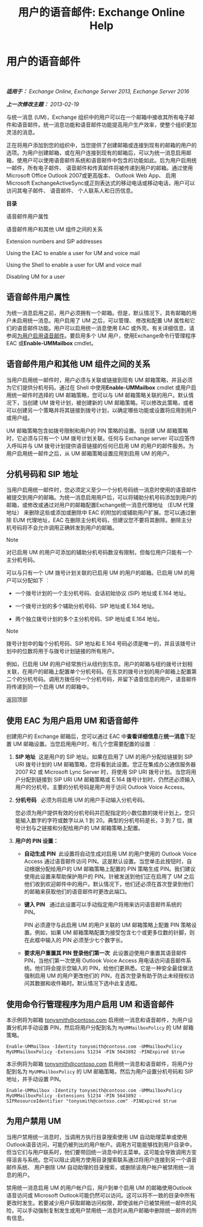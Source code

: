﻿---
title: '用户的语音邮件: Exchange Online Help'
TOCTitle: 用户的语音邮件
ms:assetid: 48e1f43b-fb7e-4a52-a2cb-0fb5da6ca65f
ms:mtpsurl: https://technet.microsoft.com/zh-cn/library/Aa997885(v=EXCHG.150)
ms:contentKeyID: 50490477
ms.date: 05/23/2018
mtps_version: v=EXCHG.150
ms.translationtype: MT
---

# 用户的语音邮件

 

_**适用于：** Exchange Online, Exchange Server 2013, Exchange Server 2016_

_**上一次修改主题：** 2013-02-19_

与统一消息 (UM)，Exchange 组织中的用户可以在一个邮箱中接收其所有电子邮件和语音邮件。统一消息功能和语音邮件功能提高用户生产效率，使整个组织更加灵活的消息。

正在将用户添加到您的组织中，当您提供了创建邮箱或连接到现有的邮箱的用户的选项。为用户创建邮箱，或在用户连接到现有的邮箱后，可以为统一消息启用邮箱，使用户可以使用语音邮件系统和语音邮件中包含的功能如此。后为用户启用统一邮件，所有电子邮件、 语音邮件和传真邮件将被传递到用户的邮箱。通过使用 Microsoft Office Outlook 2007或更高版本、 Outlook Web App、 启用 Microsoft ExchangeActiveSync或正则表达式的移动电话或移动电话，用户可以访问其电子邮件、 语音邮件、 个人联系人和日历信息。

**目录**

语音邮件用户属性

语音邮件用户和其他 UM 组件之间的关系

Extension numbers and SIP addresses

Using the EAC to enable a user for UM and voice mail

Using the Shell to enable a user for UM and voice mail

Disabling UM for a user

## 语音邮件用户属性

为统一消息启用之前，用户必须拥有一个邮箱。但是，默认情况下，具有邮箱的用户未启用统一消息。用户启用了 UM 之后，可以管理、 修改和配置 UM 属性和它们的语音邮件功能。用户可以启用统一消息使用 EAC 或外壳。有关详细信息，请参阅[为用户启用语音邮件](enable-a-user-for-voice-mail-exchange-2013-help.md)。要启用多个 UM 用户，使用Exchange命令行管理程序 EAC 或**Enable-UMMailbox** cmdlet。

## 语音邮件用户和其他 UM 组件之间的关系

当用户启用统一邮件时，用户必须与关联或链接到现有 UM 邮箱策略，并且必须为它们提供分机号码。通过在 Shell 中使用**Enable-UMMailbox** cmdlet 或用户启用统一邮件时选择的 UM 邮箱策略，您可以与 UM 邮箱策略关联的用户。默认情况下，当创建 UM 拨号计划，被创建新的 UM 邮箱策略。可以修改此策略，或者可以创建另一个策略并将其链接到拨号计划，以确定哪些功能或设置将应用到用户或用户组。

UM 邮箱策略包含如拨号限制和用户的 PIN 策略的设置。当创建 UM 邮箱策略时，它必须与只有一个 UM 拨号计划关联。任何与 Exchange server 可以应答传入呼叫并与 UM 拨号计划提供语音链接的任何已启用 UM 的用户的邮件服务。为用户启用统一邮件之后，从 UM 邮箱策略设置应用到启用 UM 的用户。

## 分机号码和 SIP 地址

当用户启用统一邮件时，您必须定义至少一个分机号码统一消息时使用的语音邮件被提交到用户的邮箱。为统一消息启用用户后，可以将辅助分机号码添加到用户的邮箱，或修改或通过对用户的邮箱配置Exchange统一消息代理地址 （EUM 代理地址） 来删除这些或添加或删除中 EAC 的附加的或辅助用户扩展。您可以通过删除 EUM 代理地址，EAC 在删除主分机号码，但建议您不要将其删除。删除主分机号码将不会允许调用正确转发到用户的邮箱。

> [!NOTE]  
> 对已启用 UM 的用户可添加的辅助分机号码数没有限制，但每位用户只能有一个主分机号码。


可以与只有一个 UM 拨号计划关联的已启用 UM 的用户的邮箱。已启用 UM 的用户可以分配如下 ︰

  - 一个拨号计划的一个主分机号码、会话初始协议 (SIP) 地址或 E.164 地址。

  - 一个拨号计划的多个辅助分机号码、SIP 地址或 E.164 地址。

  - 两个独立拨号计划的多个主分机号码、SIP 地址或 E.164 地址。

> [!NOTE]  
> 拨号计划中的每个分机号码、SIP 地址和 E.164 号码必须是唯一的，并且该拨号计划中的位数将用于与拨号计划链接的所有用户。


例如，已启用 UM 的用户经常旅行从纽约到东京。用户的邮箱与纽约拨号计划相关联，在用户的邮箱上配置单个分机号码。在东京的拨号计划的用户邮箱上配置第二个的分机号码。调用方拨任何一个分机号码，并留下语音信息的用户，语音邮件将传递到同一个启用 UM 的邮箱中。

返回顶部

## 使用 EAC 为用户启用 UM 和语音邮件

创建用户的 Exchange 邮箱后，您可以通过 EAC 中**查看详细信息**在**统一消息**下配置 UM 邮箱设置。当您启用用户时，有几个您需要配置的设置 ︰

1.  **SIP 地址**  这是用户的 SIP 地址。如果在启用了 UM 的用户分配给链接到 SIP URI 拨号计划的 UM 邮箱策略，您将看到此设置。您正在集成办公通信服务器 2007 R2 或 Microsoft Lync Server 时，将使用 SIP URI 拨号计划。当您将用户分配到链接到 SIP URI UM 邮箱策略或 E.164 拨号计划时，仍然还必须输入用户的分机号。主要的分机号码是用户用于访问 Outlook Voice Access。

2.  **分机号码**   必须为将启用 UM 的用户手动输入分机号码。
    
    您必须为用户提供有效的分机号码并匹配指定的小数位数的拨号计划上。您只能输入数字的字符或数字以从 1 到 20。典型的分机号码是长，3 到 7 位，拨号计划与之链接和分配给用户的 UM 邮箱策略上配置。

3.  **用户的 PIN 设置：** 
    
      - **自动生成 PIN**  此设置将自动生成对启用 UM 的用户使用的 Outlook Voice Access 通过语音邮件访问 PIN。这是默认设置。当您单击此按钮时，自动根据分配给用户的 UM 邮箱策略上配置的 PIN 策略生成 PIN。我们建议使用此设置来帮助保护用户的 PIN。针被发送到他们正在启用了 UM 之后他们收到欢迎邮件中的用户。默认情况下，他们还必须在首次登录到他们的邮箱来获取他们的语音邮件时更改此端口。
    
      - **键入 PIN**   通过此设置可以手动指定用户将用来访问语音邮件系统的 PIN。
        
        PIN 必须遵守与此启用 UM 的用户关联的 UM 邮箱策略上配置 PIN 策略设置。例如，如果 UM 邮箱策略配置为接受包含七个或更多位数的针脚，则在此框中输入的 PIN 必须至少七个数字长。
    
      - **要求用户重置其 PIN 登录他们第一次**  此设置迫使用户重置其语音邮件 PIN，当他们第一次使用 Outlook Voice Access 用电话访问语音邮件系统。他们将会提示您输入的 PIN，给他们更熟悉。它是一种安全最佳做法强制启用 UM 的用户更改他们的 PIN，在首次登录有助于防止未经授权访问其数据和收件箱时。默认情况下选中此复选框。

## 使用命令行管理程序为用户启用 UM 和语音邮件

本示例将为邮箱 tonysmith@contoso.com 启用统一消息和语音邮件，为用户设置分机并手动设置 PIN，然后将用户分配到名为 `MyUMMailboxPolicy` 的 UM 邮箱策略。

    Enable-UMMailbox -Identity tonysmith@contoso.com -UMMailboxPolicy MyUMMailboxPolicy -Extensions 51234 -PIN 5643892 -PINExpired $true

本示例将为邮箱 tonysmith@contoso.com 启用统一消息和语音邮件，将用户分配到名为 `MyUMMailboxPolicy` 的 UM 邮箱策略，然后为用户设置分机号码和 SIP 地址，并手动设置 PIN。

    Enable-UMMailbox -Identity tonysmith@contoso.com -UMMailboxPolicy MyUMMailboxPolicy -Extensions 51234 -PIN 5643892 -SIPResourceIdentifier "tonysmith@contoso.com" -PINExpired $true

## 为用户禁用 UM

当用户禁用统一消息时，当调用方执行目录搜索使用 UM 自动助理菜单或使用Outlook语音访问，可能仍被列出的用户帐户。调用方可能能够找到用户目录中，但当它们与用户联系时，他们要带回统一消息中的主菜单。这可能会导致调用方变得沮丧与系统。您可以阻止调用方使用目录搜索联系通过将用户连接到另一个语音邮件系统、 用户删除 UM 自动助理的目录搜索，或删除该用户帐户被禁用统一消息的用户。

禁用统一消息启用 UM 的用户帐户后，用户到单个启用 UM 的邮箱使用Outlook语音访问或 Microsoft Outlook可能仍然可以访问。这可以将不一致的目录中所有更改时发生。若要减少用户获取邮箱访问权限，即使该帐户已被禁用统一邮件的风险，可以手动强制复制发生或用户禁用统一消息时从用户邮箱中删除统一邮件的所有信息。

